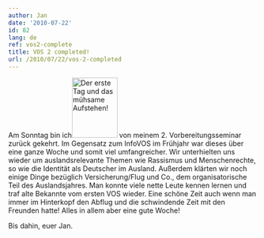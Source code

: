 ```yaml
---
author: Jan
date: '2010-07-22'
id: 82
lang: de
ref: vos2-complete
title: VOS 2 completed!
url: /2010/07/22/vos-2-completed
---
```


Am Sonntag bin ich[<img class="size-medium wp-image-92 alignleft" title="Erstes Frühstück" src="../wp-content/uploads/2010/07/SAM_0805-225x300.jpg" alt="Der erste Tag und das mühsame Aufstehen!" width="92" height="122" />](../jan/wordpress/wp-content/uploads/2010/07/SAM_0805.jpg) von meinem 2. Vorbereitungsseminar zurück gekehrt. Im Gegensatz zum InfoVOS im Frühjahr war dieses über eine ganze Woche und somit viel umfangreicher. Wir unterhielten uns wieder um auslandsrelevante Themen wie Rassismus und Menschenrechte, so wie die Identität als Deutscher im Ausland. Außerdem klärten wir noch einige Dinge bezüglich Versicherung/Flug und Co., dem organisatorische Teil des Auslandsjahres. Man konnte viele nette Leute kennen lernen und traf alte Bekannte vom ersten VOS wieder. Eine schöne Zeit auch wenn man immer im Hinterkopf den Abflug und die schwindende Zeit mit den Freunden hatte! Alles in allem aber eine gute Woche!

Bis dahin, euer Jan.
